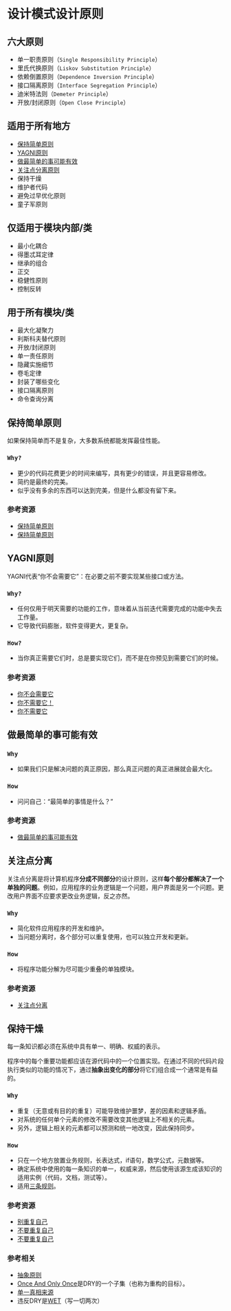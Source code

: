 # 设计模式设计原则

## 六大原则

+ 单一职责原则（`Single Responsibility Principle`）
+ 里氏代换原则（`Liskov Substitution Principle`）
+ 依赖倒置原则（`Dependence Inversion Principle`）
+ 接口隔离原则（`Interface Segregation Principle`）
+ 迪米特法则（`Demeter Principle`）
+ 开放/封闭原则（`Open Close Principle`）

## 适用于所有地方

+ [保持简单原则](#保持简单原则)
+ [YAGNI原则](#YAGNI原则)
+ [做最简单的事可能有效](#做最简单的事可能有效)
+ [关注点分离原则](#关注点分离)
+ 保持干燥
+ 维护者代码
+ 避免过早优化原则
+ 童子军原则

## 仅适用于模块内部/类

+ 最小化耦合
+ 得墨忒耳定律
+ 继承的组合
+ 正交
+ 稳健性原则
+ 控制反转

## 用于所有模块/类

+ 最大化凝聚力
+ 利斯科夫替代原则
+ 开放/封闭原则
+ 单一责任原则
+ 隐藏实施细节
+ 卷毛定律
+ 封装了哪些变化
+ 接口隔离原则
+ 命令查询分离



## 保持简单原则

如果保持简单而不是复杂，大多数系统都能发挥最佳性能。

### `Why?`

- 更少的代码花费更少的时间来编写，具有更少的错误，并且更容易修改。
- 简约是最终的完美。
- 似乎没有多余的东西可以达到完美，但是什么都没有留下来。

### 参考资源

- [保持简单原则](http://en.wikipedia.org/wiki/KISS_principle)
- [保持简单原则](http://principles-wiki.net/principles:keep_it_simple_stupid)

## YAGNI原则

YAGNI代表“你不会需要它”：在必要之前不要实现某些接口或方法。

### `Why?`

- 任何仅用于明天需要的功能的工作，意味着从当前迭代需要完成的功能中失去工作量。
- 它导致代码膨胀，软件变得更大，更复杂。

### `How?`

- 当你真正需要它们时，总是要实现它们，而不是在你预见到需要它们的时候。

### 参考资源

- [你不会需要它](http://c2.com/xp/YouArentGonnaNeedIt.html)
- [你不需要它！](http://www.xprogramming.com/Practices/PracNotNeed.html)
- [你不需要它](http://en.wikipedia.org/wiki/You_ain't_gonna_need_it)

## 做最简单的事可能有效

### `Why`

- 如果我们只是解决问题的真正原因，那么真正问题的真正进展就会最大化。

### `How`

- 问问自己：“最简单的事情是什么？”

### 参考资源

- [做最简单的事可能有效](http://c2.com/xp/DoTheSimplestThingThatCouldPossiblyWork.html)

## 关注点分离

关注点分离是将计算机程序**分成不同部分**的设计原则，这样**每个部分都解决了一个单独的问题**。例如，应用程序的业务逻辑是一个问题，用户界面是另一个问题。更改用户界面不应要求更改业务逻辑，反之亦然。

### `Why`

- 简化软件应用程序的开发和维护。
- 当问题分离时，各个部分可以重复使用，也可以独立开发和更新。

### `How`

- 将程序功能分解为尽可能少重叠的单独模块。

### 参考资源

- [关注点分离](https://en.wikipedia.org/wiki/Separation_of_concerns)

## 保持干燥

每一条知识都必须在系统中具有单一、明确、权威的表示。

程序中的每个重要功能都应该在源代码中的一个位置实现。在通过不同的代码片段执行类似的功能的情况下，通过**抽象出变化的部分**将它们组合成一个通常是有益的。

### `Why`

- 重复（无意或有目的的重复）可能导致维护噩梦，差的因素和逻辑矛盾。
- 对系统的任何单个元素的修改不需要改变其他逻辑上不相关的元素。
- 另外，逻辑上相关的元素都可以预测和统一地改变，因此保持同步。

### `How`

- 只在一个地方放置业务规则，长表达式，if语句，数学公式，元数据等。
- 确定系统中使用的每一条知识的单一，权威来源，然后使用该源生成该知识的适用实例（代码，文档，测试等）。
- 适用[三条规则](http://en.wikipedia.org/wiki/Rule_of_three_(computer_programming))。

### 参考资源

- [别重复自己](http://c2.com/cgi/wiki?DontRepeatYourself)
- [不要重复自己](http://en.wikipedia.org/wiki/Don't_repeat_yourself)
- [不要重复自己](http://programmer.97things.oreilly.com/wiki/index.php/Don't_Repeat_Yourself)

### 参考相关

- [抽象原则](http://en.wikipedia.org/wiki/Abstraction_principle_(computer_programming))
- [Once And Only Once](http://c2.com/cgi/wiki?OnceAndOnlyOnce)是DRY的一个子集（也称为重构的目标）。
- [单一真相来源](http://en.wikipedia.org/wiki/Single_Source_of_Truth)
- 违反DRY是[WET](http://thedailywtf.com/articles/The-WET-Cart)（写一切两次）